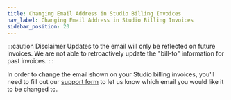 ```yaml
---
title: Changing Email Address in Studio Billing Invoices
nav_label: Changing Email Address in Studio Billing Invoices
sidebar_position: 20
---
```


:::caution Disclaimer
Updates to the email will only be reflected on future invoices. We are not able to retroactively update the "bill-to"
information for past invoices.
:::

In order to change the email shown on your Studio billing invoices, you'll need to fill out
our [support form](https://contact.unstack.com/) to let us know which email you would like it to be
changed to.

